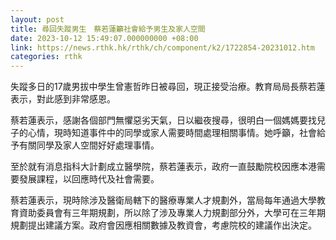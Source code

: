 ```yaml
---
layout: post
title: 尋回失蹤男生　蔡若蓮籲社會給予男生及家人空間
date: 2023-10-12 15:49:07.000000000 +08:00
link: https://news.rthk.hk/rthk/ch/component/k2/1722854-20231012.htm
categories: rthk
---
```


失蹤多日的17歲男拔中學生曾憲哲昨日被尋回，現正接受治療。教育局局長蔡若蓮表示，對此感到非常感恩。

蔡若蓮表示，感謝各個部門無懼惡劣天氣，日以繼夜搜尋，很明白一個媽媽要找兒子的心情，現時知道事件中的同學或家人需要時間處理相關事情。她呼籲，社會給予有關同學及家人空間好好處理事情。

至於就有消息指科大計劃成立醫學院，蔡若蓮表示，政府一直鼓勵院校因應本港需要發展課程，以回應時代及社會需要。

蔡若蓮表示，現時除涉及醫衛局轄下的醫療專業人才規劃外，當局每年通過大學教育資助委員會有三年期規劃，所以除了涉及專業人力規劃部分外，大學可在三年期規劃提出建議方案。政府會因應相關數據及教資會，考慮院校的建議作出決定。
